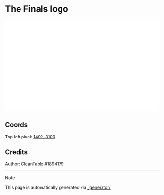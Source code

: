 # The Finals logo

<img src="./the_finals_logo.png" height="300px" style="image-rendering: pixelated;" />

## Coords

Top left pixel: [1492, 3109](https://wplace.live/?lat=46.18171711654079&lng=21.35610318427733&zoom=15.905107758305785)

## Credits

Author: CleanTable #1894179

---

> [!NOTE]
> This page is automatically generated via [_generator/](../_generator)